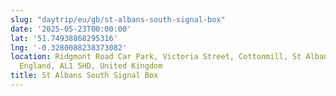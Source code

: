 ```yaml
---
slug: "daytrip/eu/gb/st-albans-south-signal-box"
date: '2025-05-23T00:00:00'
lat: '51.74938868295316'
lng: '-0.3280088238373082'
location: Ridgmont Road Car Park, Victoria Street, Cottonmill, St Albans, Hertfordshire,
  England, AL1 5HD, United Kingdom
title: St Albans South Signal Box
---
```



